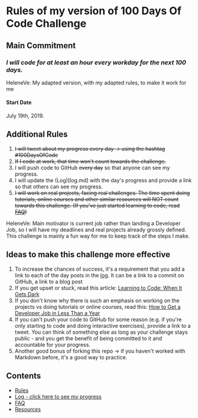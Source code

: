 # Rules of my version of 100 Days Of Code Challenge

## Main Commitment
### *I will code for at least an hour every workday for the next 100 days.*
HeleneVe: My adapted version, with my adapted rules, to make it work for me

#### Start Date
July 19th, 2019.

## Additional Rules
1. <del>I will tweet about my progress every day -> using the hashtag #100DaysOfCode</del>
2. <del>If I code at work, that time won't count towards the challenge.</del>
3. I will push code to GitHub <del>every day</del> so that anyone can see my progress.
4. I will update the (Log)[log.md] with the day's progress and provide a link so that others can see my progress.
5. <del>I will work on real projects, facing real challenges. The time spent doing tutorials, online courses and other similar resources will NOT count towards this challenge. (If you've just started learning to code, read [FAQ](FAQ.md))</del>

HeleneVe: Main motivator is current job rather than landing a Developer Job, so I will have my deadlines and real projects already grossly defined. This challenge is mainly a fun way for me to keep track of the steps I make.


## Ideas to make this challenge more effective
1. To increase the chances of success, it's a requirement that you add a link to each of the day posts in the [log](log.md). It can be a link to a commit on GitHub, a link to a blog post
2. If you get upset or stuck, read this article: [Learning to Code: When It Gets Dark](https://medium.freecodecamp.com/learning-to-code-when-it-gets-dark-e485edfb58fd)
3. If you don't know why there is such an emphasis on working on the projects vs doing tutorials or online courses, read this: [How to Get a Developer Job in Less Than a Year](https://medium.freecodecamp.com/how-to-get-a-developer-job-in-less-than-a-year-c27bbfe71645)
4. If you can't push your code to GitHub for some reason (e.g. if you're only starting to code and doing interactive exercises), provide a link to a tweet. You can think of something else as long as your challenge stays public - and you get the benefit of being committed to it and accountable for your progress.
5. Another good bonus of forking this repo -> if you haven't worked with Markdown before, it's a good way to practice.

## Contents
* [Rules](rules.md)
* [Log - click here to see my progress](log.md)
* [FAQ](FAQ.md)
* [Resources](resources.md)
